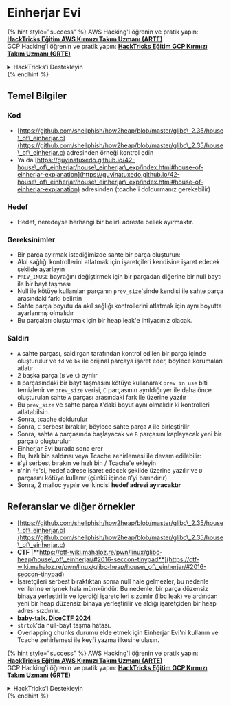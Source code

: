 # Einherjar Evi

{% hint style="success" %}
AWS Hacking'i öğrenin ve pratik yapın:<img src="/.gitbook/assets/arte.png" alt="" data-size="line">[**HackTricks Eğitim AWS Kırmızı Takım Uzmanı (ARTE)**](https://training.hacktricks.xyz/courses/arte)<img src="/.gitbook/assets/arte.png" alt="" data-size="line">\
GCP Hacking'i öğrenin ve pratik yapın: <img src="/.gitbook/assets/grte.png" alt="" data-size="line">[**HackTricks Eğitim GCP Kırmızı Takım Uzmanı (GRTE)**<img src="/.gitbook/assets/grte.png" alt="" data-size="line">](https://training.hacktricks.xyz/courses/grte)

<details>

<summary>HackTricks'i Destekleyin</summary>

* [**abonelik planlarını**](https://github.com/sponsors/carlospolop) kontrol edin!
* **💬 [**Discord grubuna**](https://discord.gg/hRep4RUj7f) veya [**telegram grubuna**](https://t.me/peass) katılın ya da **Twitter**'da **bizi takip edin** 🐦 [**@hacktricks\_live**](https://twitter.com/hacktricks\_live)**.**
* **Hacking ipuçlarını paylaşmak için** [**HackTricks**](https://github.com/carlospolop/hacktricks) ve [**HackTricks Cloud**](https://github.com/carlospolop/hacktricks-cloud) github reposuna PR gönderin.

</details>
{% endhint %}

## Temel Bilgiler

### Kod

* [https://github.com/shellphish/how2heap/blob/master/glibc\_2.35/house\_of\_einherjar.c](https://github.com/shellphish/how2heap/blob/master/glibc\_2.35/house\_of\_einherjar.c) adresinden örneği kontrol edin
* Ya da [https://guyinatuxedo.github.io/42-house\_of\_einherjar/house\_einherjar\_exp/index.html#house-of-einherjar-explanation](https://guyinatuxedo.github.io/42-house\_of\_einherjar/house\_einherjar\_exp/index.html#house-of-einherjar-explanation) adresinden (tcache'i doldurmanız gerekebilir)

### Hedef

* Hedef, neredeyse herhangi bir belirli adreste bellek ayırmaktır.

### Gereksinimler

* Bir parça ayırmak istediğimizde sahte bir parça oluşturun:
* Akıl sağlığı kontrollerini atlatmak için işaretçileri kendisine işaret edecek şekilde ayarlayın
* `PREV_INUSE` bayrağını değiştirmek için bir parçadan diğerine bir null baytı ile bir bayt taşması
* Null ile kötüye kullanılan parçanın `prev_size`'sinde kendisi ile sahte parça arasındaki farkı belirtin
* Sahte parça boyutu da akıl sağlığı kontrollerini atlatmak için aynı boyutta ayarlanmış olmalıdır
* Bu parçaları oluşturmak için bir heap leak'e ihtiyacınız olacak.

### Saldırı

* `A` sahte parçası, saldırgan tarafından kontrol edilen bir parça içinde oluşturulur ve `fd` ve `bk` ile orijinal parçaya işaret eder, böylece korumaları atlatır
* 2 başka parça (`B` ve `C`) ayrılır
* `B` parçasındaki bir bayt taşmasını kötüye kullanarak `prev in use` biti temizlenir ve `prev_size` verisi, `C` parçasının ayrıldığı yer ile daha önce oluşturulan sahte `A` parçası arasındaki fark ile üzerine yazılır
* Bu `prev_size` ve sahte parça `A`'daki boyut aynı olmalıdır ki kontrolleri atlatabilsin.
* Sonra, tcache doldurulur
* Sonra, `C` serbest bırakılır, böylece sahte parça `A` ile birleştirilir
* Sonra, sahte `A` parçasında başlayacak ve `B` parçasını kaplayacak yeni bir parça `D` oluşturulur
* Einherjar Evi burada sona erer
* Bu, hızlı bin saldırısı veya Tcache zehirlemesi ile devam edilebilir:
* `B`'yi serbest bırakın ve hızlı bin / Tcache'e ekleyin
* `B`'nin `fd`'si, hedef adrese işaret edecek şekilde üzerine yazılır ve `D` parçasını kötüye kullanır (çünkü içinde `B`'yi barındırır)&#x20;
* Sonra, 2 malloc yapılır ve ikincisi **hedef adresi ayıracaktır**

## Referanslar ve diğer örnekler

* [https://github.com/shellphish/how2heap/blob/master/glibc\_2.35/house\_of\_einherjar.c](https://github.com/shellphish/how2heap/blob/master/glibc\_2.35/house\_of\_einherjar.c)
* **CTF** [**https://ctf-wiki.mahaloz.re/pwn/linux/glibc-heap/house\_of\_einherjar/#2016-seccon-tinypad**](https://ctf-wiki.mahaloz.re/pwn/linux/glibc-heap/house\_of\_einherjar/#2016-seccon-tinypad)
* İşaretçileri serbest bıraktıktan sonra null hale gelmezler, bu nedenle verilerine erişmek hala mümkündür. Bu nedenle, bir parça düzensiz binaya yerleştirilir ve içerdiği işaretçileri sızdırılır (libc leak) ve ardından yeni bir heap düzensiz binaya yerleştirilir ve aldığı işaretçiden bir heap adresi sızdırılır.
* [**baby-talk. DiceCTF 2024**](https://7rocky.github.io/en/ctf/other/dicectf/baby-talk/)
* `strtok`'da null-bayt taşma hatası.
* Overlapping chunks durumu elde etmek için Einherjar Evi'ni kullanın ve Tcache zehirlemesi ile keyfi yazma ilkesine ulaşın.

{% hint style="success" %}
AWS Hacking'i öğrenin ve pratik yapın:<img src="/.gitbook/assets/arte.png" alt="" data-size="line">[**HackTricks Eğitim AWS Kırmızı Takım Uzmanı (ARTE)**](https://training.hacktricks.xyz/courses/arte)<img src="/.gitbook/assets/arte.png" alt="" data-size="line">\
GCP Hacking'i öğrenin ve pratik yapın: <img src="/.gitbook/assets/grte.png" alt="" data-size="line">[**HackTricks Eğitim GCP Kırmızı Takım Uzmanı (GRTE)**<img src="/.gitbook/assets/grte.png" alt="" data-size="line">](https://training.hacktricks.xyz/courses/grte)

<details>

<summary>HackTricks'i Destekleyin</summary>

* [**abonelik planlarını**](https://github.com/sponsors/carlospolop) kontrol edin!
* **💬 [**Discord grubuna**](https://discord.gg/hRep4RUj7f) veya [**telegram grubuna**](https://t.me/peass) katılın ya da **Twitter**'da **bizi takip edin** 🐦 [**@hacktricks\_live**](https://twitter.com/hacktricks\_live)**.**
* **Hacking ipuçlarını paylaşmak için** [**HackTricks**](https://github.com/carlospolop/hacktricks) ve [**HackTricks Cloud**](https://github.com/carlospolop/hacktricks-cloud) github reposuna PR gönderin.

</details>
{% endhint %}
